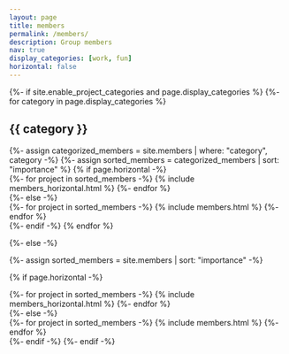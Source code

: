 ```yaml
---
layout: page
title: members
permalink: /members/
description: Group members
nav: true
display_categories: [work, fun]
horizontal: false
---
```


<!-- pages/members.md -->
<div class="members">
{%- if site.enable_project_categories and page.display_categories %}
  <!-- Display categorized members -->
  {%- for category in page.display_categories %}
  <h2 class="category">{{ category }}</h2>
  {%- assign categorized_members = site.members | where: "category", category -%}
  {%- assign sorted_members = categorized_members | sort: "importance" %}
  <!-- Generate cards for each project -->
  {% if page.horizontal -%}
  <div class="container">
    <div class="row row-cols-2">
    {%- for project in sorted_members -%}
      {% include members_horizontal.html %}
    {%- endfor %}
    </div>
  </div>
  {%- else -%}
  <div class="grid">
    {%- for project in sorted_members -%}
      {% include members.html %}
    {%- endfor %}
  </div>
  {%- endif -%}
  {% endfor %}

{%- else -%}
<!-- Display members without categories -->
  {%- assign sorted_members = site.members | sort: "importance" -%}
  <!-- Generate cards for each project -->
  {% if page.horizontal -%}
  <div class="container">
    <div class="row row-cols-2">
    {%- for project in sorted_members -%}
      {% include members_horizontal.html %}
    {%- endfor %}
    </div>
  </div>
  {%- else -%}
  <div class="grid">
    {%- for project in sorted_members -%}
      {% include members.html %}
    {%- endfor %}
  </div>
  {%- endif -%}
{%- endif -%}
</div>

